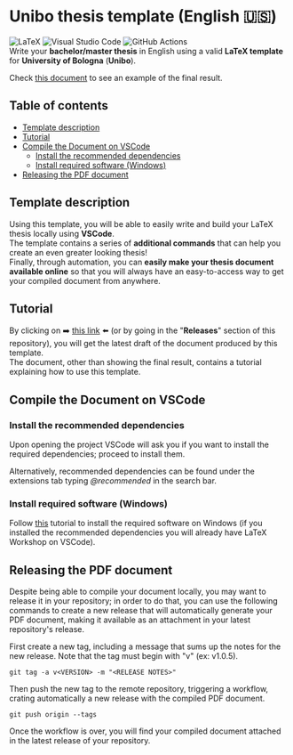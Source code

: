 # Unibo thesis template (English 🇺🇸)
![LaTeX](https://img.shields.io/badge/latex-%23008080.svg?style=for-the-badge&logo=latex&logoColor=white)
![Visual Studio Code](https://img.shields.io/badge/Visual%20Studio%20Code-0078d7.svg?style=for-the-badge&logo=visual-studio-code&logoColor=white)
![GitHub Actions](https://img.shields.io/badge/github%20actions-%232671E5.svg?style=for-the-badge&logo=githubactions&logoColor=white)   
Write your __bachelor/master thesis__ in English using a valid __LaTeX template__ for __University of Bologna__ (__Unibo__).

Check [this document](https://github.com/Tale152/master-thesis/releases/latest) to see an example of the final result.

## Table of contents
- [Template description](#template-description)
- [Tutorial](#tutorial)
- [Compile the Document on VSCode](#compile-the-document-on-vscode)
    - [Install the recommended dependencies](#install-the-recommended-dependencies)
    - [Install required software (Windows)](#install-required-software-windows)
- [Releasing the PDF document](#releasing-the-pdf-document)

## Template description
Using this template, you will be able to easily write and build your LaTeX thesis locally using __VSCode__.  
The template contains a series of __additional commands__ that can help you create an even greater looking thesis!  
Finally, through automation, you can __easily make your thesis document available online__ so that you will always have an easy-to-access way to get your compiled document from anywhere.

## Tutorial
By clicking on ➡️ [this link](https://github.com/TemplatesHub/unibo_thesis_template/releases/latest) ⬅️ (or by going in the "__Releases__" section of this repository), you will get the latest draft of the document produced by this template.  
The document, other than showing the final result, contains a tutorial explaining how to use this template.

## Compile the Document on VSCode
### Install the recommended dependencies
Upon opening the project VSCode will ask you if you want to install the required dependencies; proceed to install them.  

Alternatively, recommended dependencies can be found under the extensions tab typing _@recommended_ in the search bar.

### Install required software (Windows)
Follow [this](https://www.youtube.com/watch?v=4lyHIQl4VM8) tutorial to install the required software on Windows (if you installed the recommended dependencies you will already have LaTeX Workshop on VSCode).

## Releasing the PDF document
Despite being able to compile your document locally, you may want to release it in your repository; in order to do that, you can use the following commands to create a new release that will automatically generate your PDF document, making it available as an attachment in your latest repository's release.  

First create a new tag, including a message that sums up the notes for the new release. Note that the tag must begin with "v" (ex: v1.0.5).
```console
git tag -a v<VERSION> -m "<RELEASE NOTES>" 
```
Then push the new tag to the remote repository, triggering a workflow, crating automatically a new release with the compiled PDF document.
```console
git push origin --tags
```
Once the workflow is over, you will find your compiled document attached in the latest release of your repository.